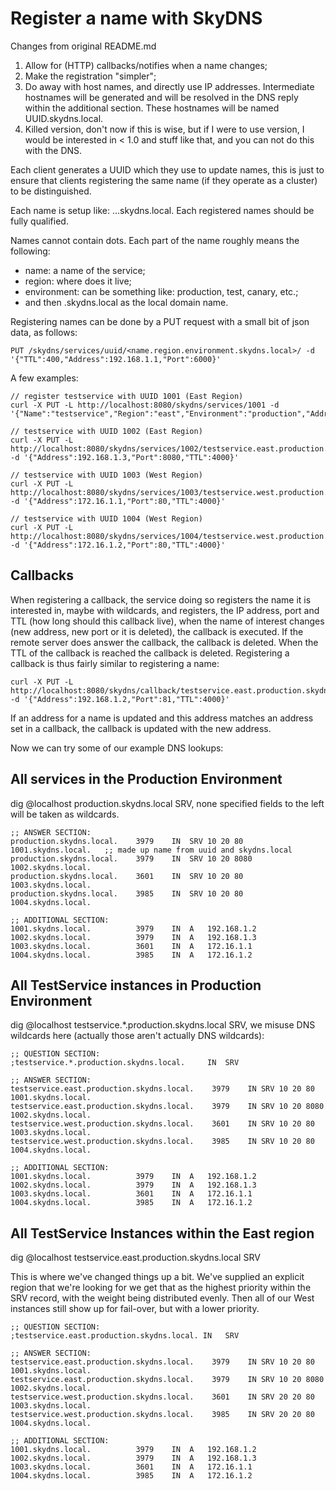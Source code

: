Register a name with SkyDNS
===========================

Changes from original README.md

1.  Allow for (HTTP) callbacks/notifies when a name changes;
2.  Make the registration "simpler";
3.  Do away with host names, and directly use IP addresses. Intermediate
    hostnames will be generated and will be resolved in the DNS reply
    within the additional section. These hostnames will be named
    UUID.skydns.local.
4.  Killed version, don't now if this is wise, but if I were to use
    version, I would be interested in < 1.0 and stuff like that, and you
    can not do this with the DNS.

Each client generates a UUID which they use to update names, this is
just to ensure that clients registering the same name (if they operate
as a cluster) to be distinguished.

Each name is setup like: <name>.<environment>.<region>.skydns.local.
Each registered names should be fully qualified.

Names cannot contain dots. Each part of the name roughly means the
following:

-   name: a name of the service;
-   region: where does it live;
-   environment: can be something like: production, test, canary, etc.;
-   and then .skydns.local as the local domain name.

Registering names can be done by a PUT request with a small bit of json
data, as follows:

    PUT /skydns/services/uuid/<name.region.environment.skydns.local>/ -d '{"TTL":400,"Address":192.168.1.1,"Port":6000}'

A few examples:

    // register testservice with UUID 1001 (East Region)
    curl -X PUT -L http://localhost:8080/skydns/services/1001 -d '{"Name":"testservice","Region":"east","Environment":"production","Address":"192.168.1.2","Port":80,"TTL":4000}'

    // testservice with UUID 1002 (East Region)
    curl -X PUT -L http://localhost:8080/skydns/services/1002/testservice.east.production.skydns.local/ -d '{"Address":192.168.1.3,"Port":8080,"TTL":4000}'

    // testservice with UUID 1003 (West Region)
    curl -X PUT -L http://localhost:8080/skydns/services/1003/testservice.west.production.skydns.local/ -d '{"Address":172.16.1.1,"Port":80,"TTL":4000}'

    // testservice with UUID 1004 (West Region)
    curl -X PUT -L http://localhost:8080/skydns/services/1004/testservice.west.production.skydns.local/ -d '{"Address":172.16.1.2,"Port":80,"TTL":4000}'

Callbacks
---------

When registering a callback, the service doing so registers the name it
is interested in, maybe with wildcards, and registers, the IP address,
port and TTL (how long should this callback live), when the name of
interest changes (new address, new port or it is deleted), the callback
is executed. If the remote server does answer the callback, the callback
is deleted. When the TTL of the callback is reached the callback is
deleted. Registering a callback is thus fairly similar to registering a
name:

    curl -X PUT -L http://localhost:8080/skydns/callback/testservice.east.production.skydns.local/ -d '{"Address":192.168.1.2,"Port":81,"TTL":4000}'

If an address for a name is updated and this address matches an address
set in a callback, the callback is updated with the new address.

Now we can try some of our example DNS lookups:

All services in the Production Environment
------------------------------------------

dig @localhost production.skydns.local SRV, none specified fields to the
left will be taken as wildcards.

    ;; ANSWER SECTION:
    production.skydns.local.    3979    IN  SRV 10 20 80   1001.skydns.local.   ;; made up name from uuid and skydns.local
    production.skydns.local.    3979    IN  SRV 10 20 8080 1002.skydns.local.
    production.skydns.local.    3601    IN  SRV 10 20 80   1003.skydns.local.
    production.skydns.local.    3985    IN  SRV 10 20 80   1004.skydns.local.

    ;; ADDITIONAL SECTION:
    1001.skydns.local.          3979    IN  A   192.168.1.2
    1002.skydns.local.          3979    IN  A   192.168.1.3
    1003.skydns.local.          3601    IN  A   172.16.1.1
    1004.skydns.local.          3985    IN  A   172.16.1.2

All TestService instances in Production Environment
---------------------------------------------------

dig @localhost testservice.*.production.skydns.local SRV, we misuse DNS
wildcards here (actually those aren't actually DNS wildcards):

    ;; QUESTION SECTION:
    ;testservice.*.production.skydns.local.     IN  SRV

    ;; ANSWER SECTION:
    testservice.east.production.skydns.local.    3979    IN SRV 10 20 80   1001.skydns.local.
    testservice.east.production.skydns.local.    3979    IN SRV 10 20 8080 1002.skydns.local.
    testservice.west.production.skydns.local.    3601    IN SRV 10 20 80   1003.skydns.local.
    testservice.west.production.skydns.local.    3985    IN SRV 10 20 80   1004.skydns.local.

    ;; ADDITIONAL SECTION:
    1001.skydns.local.          3979    IN  A   192.168.1.2
    1002.skydns.local.          3979    IN  A   192.168.1.3
    1003.skydns.local.          3601    IN  A   172.16.1.1
    1004.skydns.local.          3985    IN  A   172.16.1.2

All TestService Instances within the East region
------------------------------------------------

dig @localhost testservice.east.production.skydns.local SRV

This is where we've changed things up a bit. We've supplied an explicit
region that we're looking for we get that as the highest priority within
the SRV record, with the weight being distributed evenly. Then all of
our West instances still show up for fail-over, but with a lower
priority.

    ;; QUESTION SECTION:
    ;testservice.east.production.skydns.local. IN   SRV

    ;; ANSWER SECTION:
    testservice.east.production.skydns.local.    3979    IN SRV 10 20 80   1001.skydns.local.
    testservice.east.production.skydns.local.    3979    IN SRV 10 20 8080 1002.skydns.local.
    testservice.west.production.skydns.local.    3601    IN SRV 20 20 80   1003.skydns.local.
    testservice.west.production.skydns.local.    3985    IN SRV 20 20 80   1004.skydns.local.

    ;; ADDITIONAL SECTION:
    1001.skydns.local.          3979    IN  A   192.168.1.2
    1002.skydns.local.          3979    IN  A   192.168.1.3
    1003.skydns.local.          3601    IN  A   172.16.1.1
    1004.skydns.local.          3985    IN  A   172.16.1.2
